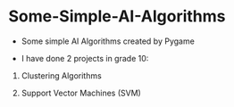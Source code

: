 # Some-Simple-AI-Algorithms
- Some simple AI Algorithms created by Pygame

- I have done 2 projects in grade 10:

1. Clustering Algorithms

2. Support Vector Machines (SVM)
